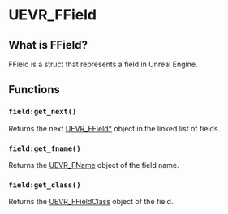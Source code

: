 # UEVR_FField

## What is FField?

FField is a struct that represents a field in Unreal Engine.

## Functions

### `field:get_next()`

Returns the next [UEVR_FField*](FField.md) object in the linked list of fields.

### `field:get_fname()`

Returns the [UEVR_FName](FName.md) object of the field name.

### `field:get_class()`

Returns the [UEVR_FFieldClass](FFieldClass.md) object of the field.